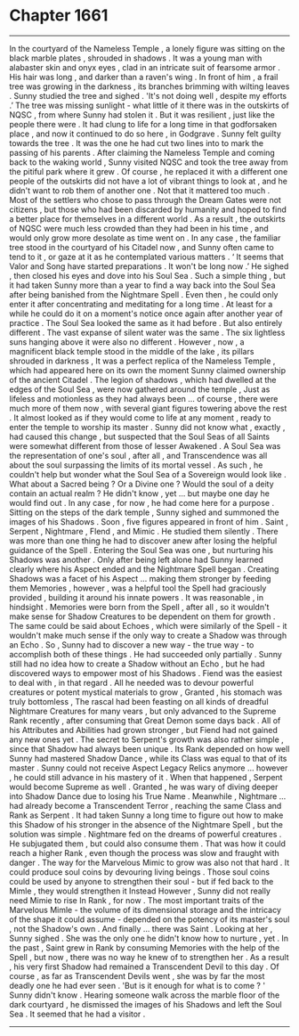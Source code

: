 
# Chapter 1661


---

In the courtyard of the Nameless Temple , a lonely figure was sitting on the black marble plates , shrouded in shadows . It was a young man with alabaster skin and onyx eyes , clad in an intricate suit of fearsome armor . His hair was long , and darker than a raven's wing .
In front of him , a frail tree was growing in the darkness , its branches brimming with wilting leaves .
Sunny studied the tree and sighed .
'It's not doing well , despite my efforts .’
The tree was missing sunlight - what little of it there was in the outskirts of NQSC , from where Sunny had stolen it . But it was resilient , just like the people there were . It had clung to life for a long time in that godforsaken place , and now it continued to do so here , in Godgrave .
Sunny felt guilty towards the tree .
It was the one he had cut two lines into to mark the passing of his parents . After claiming the Nameless Temple and coming back to the waking world , Sunny visited NQSC and took the tree away from the pitiful park where it grew . Of course , he replaced it with a different one people of the outskirts did not have a lot of vibrant things to look at , and he didn't want to rob them of another one .
Not that it mattered too much . Most of the settlers who chose to pass through the Dream Gates were not citizens , but those who had been discarded by humanity and hoped to find a better place for themselves in a different world . As a result , the outskirts of NQSC were much less crowded than they had been in his time , and would only grow more desolate as time went on .
In any case , the familiar tree stood in the courtyard of his Citadel now , and Sunny often came to tend to it , or gaze at it as he contemplated various matters .
‘ It seems that Valor and Song have started preparations . It won't be long now .’
He sighed , then closed his eyes and dove into his Soul Sea .
Such a simple thing , but it had taken Sunny more than a year to find a way back into the Soul Sea after being banished from the Nightmare Spell .
Even then , he could only enter it after concentrating and meditating for a long time . At least for a while he could do it on a moment's notice once again after another year of practice .
The Soul Sea looked the same as it had before .
But also entirely different .
The vast expanse of silent water was the same . The six lightless suns hanging above it were also no different .
However , now , a magnificent black temple stood in the middle of the lake , its pillars shrouded in darkness , It was a perfect replica of the Nameless Temple , which had appeared here on its own the moment Sunny claimed ownership of the ancient Citadel .
The legion of shadows , which had dwelled at the edges of the Soul Sea , were now gathered around the temple , Just as lifeless and motionless as they had always been ... of course , there were much more of them now , with several giant figures towering above the rest .
It almost looked as if they would come to life at any moment , ready to enter the temple to worship its master .
Sunny did not know what , exactly , had caused this change , but suspected that the Soul Seas of all Saints were somewhat different from those of lesser Awakened . A Soul Sea was the representation of one's soul , after all , and Transcendence was all about the soul surpassing the limits of its mortal vessel .
As such , he couldn't help but wonder what the Soul Sea of a Sovereign would look like . What about a Sacred being ? Or a Divine one ?
Would the soul of a deity contain an actual realm ?
He didn't know , yet ... but maybe one day he would find out .
In any case , for now , he had come here for a purpose .
Sitting on the steps of the dark temple , Sunny sighed and summoned the images of his Shadows . Soon , five figures appeared in front of him .
Saint , Serpent , Nightmare , Flend , and Mimic .
He studied them silently .
There was more than one thing he had to discover anew after losing the helpful guidance of the Spell . Entering the Soul Sea was one , but nurturing his Shadows was another .
Only after being left alone had Sunny learned clearly where his Aspect ended and the Nightmare Spell began . Creating Shadows was a facet of his Aspect ... making them stronger by feeding them Memories , however , was a helpful tool the Spell had graciously provided , building it around his innate powers .
It was reasonable , in hindsight . Memories were born from the Spell , after all , so it wouldn't make sense for Shadow Creatures to be dependent on them for growth . The same could be said about Echoes , which were similarly of the Spell - it wouldn't make much sense if the only way to create a Shadow was through an Echo .
So , Sunny had to discover a new way - the true way - to accomplish both of these things .
He had succeeded only partially .
Sunny still had no idea how to create a Shadow without an Echo , but he had discovered ways to empower most of his Shadows .
Fiend was the easiest to deal with , in that regard . All he needed was to devour powerful creatures or potent mystical materials to grow , Granted , his stomach was truly bottomless , The rascal had been feasting on all kinds of dreadful Nightmare Creatures for many vears , but only advanced to the Supreme Rank recently , after consuming that Great Demon some days back .
All of his Attributes and Abilities had grown stronger , but Fiend had not gained any new ones yet .
The secret to Serpent's growth was also rather simple , since that Shadow had always been unique . Its Rank depended on how well Sunny had mastered Shadow Dance , while its Class was equal to that of its master . Sunny could not receive Aspect Legacy Relics anymore ... however , he could still advance in his mastery of it . When that happened , Serpent would become Supreme as well .
Granted , he was wary of diving deeper into Shadow Dance due to losing his True Name .
Meanwhile , Nightmare ... had already become a Transcendent Terror , reaching the same Class and Rank as Serpent . It had taken Sunny a long time to figure out how to make this Shadow of his stronger in the absence of the Nightmare Spell , but the solution was simple .
Nightmare fed on the dreams of powerful creatures . He subjugated them , but could also consume them . That was how it could reach a higher Rank , even though the process was slow and fraught with danger .
The way for the Marvelous Mimic to grow was also not that hard . It could produce soul coins by devouring living beings . Those soul coins could be used by anyone to strengthen their soul - but if fed back to the Mimle , they would strengthen it Instead
However , Sunny did not really need Mimie to rise In Rank , for now . The most important traits of the Marvelous Mimle - the volume of its dimensional storage and the intricacy of the shape it could assume - depended on the potency of its master's soul , not the Shadow's own .
And finally ... there was Saint .
Looking at her , Sunny sighed .
She was the only one he didn't know how to nurture , yet . In the past , Saint grew in Rank by consuming Memories with the help of the Spell , but now , there was no way he knew of to strengthen her . As a result , his very first Shadow had remained a Transcendent Devil to this day .
Of course , as far as Transcendent Devils went , she was by far the most deadly one he had ever seen .
'But is it enough for what is to come ? '
Sunny didn't know .
Hearing someone walk across the marble floor of the dark courtyard , he dismissed the images of his Shadows and left the Soul Sea .
It seemed that he had a visitor .

---

